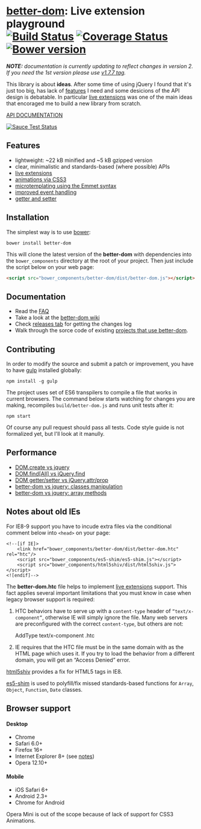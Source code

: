 # [better-dom](https://github.com/chemerisuk/better-dom): Live extension playground<br>[![Build Status][travis-image]][travis-url] [![Coverage Status][coveralls-image]][coveralls-url] [![Bower version][fury-image]][fury-url]

_**NOTE:** documentation is currently updating to reflect changes in version 2. If you need the 1st version please use [v1.7.7 tag](https://github.com/chemerisuk/better-dom/tree/v1.7.7)._

This library is about __ideas__. After some time of using jQuery I found that it's just too big, has lack of [features](#features) I need and some desicions of the API design is debatable. In particular [live extensions](https://github.com/chemerisuk/better-dom/wiki/Live-extensions) was one of the main ideas that encoraged me to build a new library from scratch.

[API DOCUMENTATION](http://chemerisuk.github.io/better-dom/)

[![Sauce Test Status](https://saucelabs.com/browser-matrix/chemerisuk.svg)](https://saucelabs.com/u/chemerisuk)

## Features
* lightweight: ~22 kB minified and ~5 kB gzipped version
* clear, minimalistic and standards-based (where possible) APIs
* [live extensions](https://github.com/chemerisuk/better-dom/wiki/Live-extensions)
* [animations via CSS3](http://jsfiddle.net/C3WeM/5/)
* [microtemplating using the Emmet syntax](https://github.com/chemerisuk/better-dom/wiki/Microtemplating)
* [improved event handling](https://github.com/chemerisuk/better-dom/wiki/Event-handling)
* [getter and setter](https://github.com/chemerisuk/better-dom/wiki/Getter-and-setter)

## Installation
The simplest way is to use [bower](http://bower.io/):

    bower install better-dom

This will clone the latest version of the __better-dom__ with dependencies into the `bower_components` directory at the root of your project. Then just include the script below on your web page:

```html
<script src="bower_components/better-dom/dist/better-dom.js"></script>
```

## Documentation
* Read the [FAQ](https://github.com/chemerisuk/better-dom/wiki/FAQ)
* Take a look at the [better-dom wiki](https://github.com/chemerisuk/better-dom/wiki)
* Check [releases tab](https://github.com/chemerisuk/better-dom/releases) for getting the changes log
* Walk through the sorce code of existing [projects that use better-dom](http://bower.io/search/?q=better-dom).

## Contributing
In order to modify the source and submit a patch or improvement, you have to have [gulp](http://gulpjs.com) installed globally:

    npm install -g gulp

The project uses set of ES6 transpilers to compile a file that works in current browsers. The command below starts watching for changes you are making, recompiles `build/better-dom.js` and runs unit tests after it: 

    npm start

Of course any pull request should pass all tests. Code style guide is not formalized yet, but I'll look at it manully.

## Performance
* [DOM.create vs jquery](http://jsperf.com/dom-create-vs-jquery/26)
* [DOM.find[All] vs jQuery.find](http://jsperf.com/dom-find-all-vs-jquery-find/10)
* [DOM getter/setter vs jQuery.attr/prop](http://jsperf.com/dom-getter-setter-vs-jquery-attr-prop/5)
* [better-dom vs jquery: classes manipulation](http://jsperf.com/better-dom-vs-jquery-classes-manipulation/6)
* [better-dom vs jquery: array methods](http://jsperf.com/better-dom-vs-jquery-array-methods/4)

## Notes about old IEs
For IE8-9 support you have to incude extra files via the conditional comment below into `<head>` on your page:

```
<!--[if IE]>
    <link href="bower_components/better-dom/dist/better-dom.htc" rel="htc"/>
    <script src="bower_components/es5-shim/es5-shim.js"></script>
    <script src="bower_components/html5shiv/dist/html5shiv.js"></script>
<![endif]-->
```

The **better-dom.htc** file helps to implement [live extensions](https://github.com/chemerisuk/better-dom/wiki/Live-extensions) support. This fact applies several important limitations that you must know in case when legacy browser support is required:

1) HTC behaviors have to serve up with a `content-type` header of `“text/x-component”`, otherwise IE will simply ignore the file. Many web servers are preconfigured with the correct `content-type`, but others are not:

    AddType text/x-component .htc

2) IE requires that the HTC file must be in the same domain with as the HTML page which uses it. If you try to load the behavior from a different domain, you will get an “Access Denied” error.

[html5shiv](https://github.com/aFarkas/html5shiv) provides a fix for HTML5 tags in IE8.

[es5-shim](https://github.com/kriskowal/es5-shim) is used to polyfill/fix missed standards-based functions for `Array`, `Object`, `Function`, `Date` classes.

## Browser support
#### Desktop
* Chrome
* Safari 6.0+
* Firefox 16+
* Internet Explorer 8+ (see [notes](#notes-about-old-ies))
* Opera 12.10+

#### Mobile
* iOS Safari 6+
* Android 2.3+
* Chrome for Android

Opera Mini is out of the scope because of lack of support for CSS3 Animations.

[travis-url]: http://travis-ci.org/chemerisuk/better-dom
[travis-image]: http://img.shields.io/travis/chemerisuk/better-dom/master.svg

[coveralls-url]: https://coveralls.io/r/chemerisuk/better-dom
[coveralls-image]: http://img.shields.io/coveralls/chemerisuk/better-dom/master.svg

[fury-url]: http://badge.fury.io/bo/better-dom
[fury-image]: https://badge.fury.io/bo/better-dom.svg

